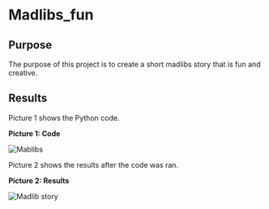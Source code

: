 # Madlibs_fun

## Purpose

The purpose of this project is to create a short madlibs story that is fun and creative. 

## Results

Picture 1 shows the Python code.

**Picture 1: Code**

![Mablibs](https://user-images.githubusercontent.com/78306719/131415317-a56d1dd4-c29f-4b63-aa78-25886e6a121b.PNG)



Picture 2 shows the results after the code was ran.

**Picture 2: Results**

![Madlib story](https://user-images.githubusercontent.com/78306719/131415333-a7312e3f-4c83-4d49-b249-97b43cd69695.PNG)


